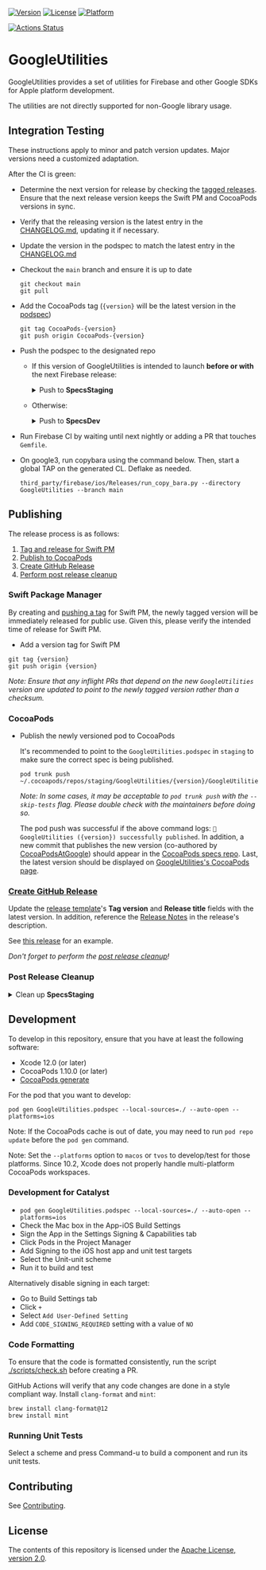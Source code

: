 [![Version](https://img.shields.io/cocoapods/v/GoogleUtilities.svg?style=flat)](https://cocoapods.org/pods/GoogleUtilities)
[![License](https://img.shields.io/cocoapods/l/GoogleUtilities.svg?style=flat)](https://cocoapods.org/pods/GoogleUtilities)
[![Platform](https://img.shields.io/cocoapods/p/GoogleUtilities.svg?style=flat)](https://cocoapods.org/pods/GoogleUtilities)

[![Actions Status][gh-google-utilities-badge]][gh-actions]

# GoogleUtilities

GoogleUtilities provides a set of utilities for Firebase and other Google SDKs for Apple platform
development.

The utilities are not directly supported for non-Google library usage.

## Integration Testing

These instructions apply to minor and patch version updates. Major versions need
a customized adaptation.

After the CI is green:

- Determine the next version for release by checking the
  [tagged releases](https://github.com/google/GoogleUtilities/tags).
  Ensure that the next release version keeps the Swift PM and CocoaPods versions in sync.
- Verify that the releasing version is the latest entry in the [CHANGELOG.md](CHANGELOG.md),
  updating it if necessary.
- Update the version in the podspec to match the latest entry in the [CHANGELOG.md](CHANGELOG.md)
- Checkout the `main` branch and ensure it is up to date
  ```console
  git checkout main
  git pull
  ```
- Add the CocoaPods tag (`{version}` will be the latest version in the [podspec](GoogleUtilities.podspec#L3))
  ```console
  git tag CocoaPods-{version}
  git push origin CocoaPods-{version}
  ```
- Push the podspec to the designated repo

  - If this version of GoogleUtilities is intended to launch **before or with** the next Firebase release:
    <details>
    <summary>Push to <b>SpecsStaging</b></summary>

    ```console
    pod repo push --skip-tests staging GoogleUtilities.podspec
    ```

    If the command fails with `Unable to find the 'staging' repo.`, add the staging repo with:

    ```console
    pod repo add staging git@github.com:firebase/SpecsStaging.git
    ```

    </details>

  - Otherwise:
    <details>
    <summary>Push to <b>SpecsDev</b></summary>

    ```console
    pod repo push --skip-tests dev GoogleUtilities.podspec
    ```

    If the command fails with `Unable to find the 'dev' repo.`, add the dev repo with:

    ```console
    pod repo add dev git@github.com:firebase/SpecsDev.git
    ```

    </details>

- Run Firebase CI by waiting until next nightly or adding a PR that touches `Gemfile`.
- On google3, run copybara using the command below. Then, start a global TAP on the generated CL. Deflake as needed.
  ```console
  third_party/firebase/ios/Releases/run_copy_bara.py --directory GoogleUtilities --branch main
  ```

## Publishing

The release process is as follows:

1. [Tag and release for Swift PM](#swift-package-manager)
2. [Publish to CocoaPods](#cocoapods)
3. [Create GitHub Release](#create-github-release)
4. [Perform post release cleanup](#post-release-cleanup)

### Swift Package Manager

By creating and [pushing a tag](https://github.com/google/GoogleUtilities/tags)
for Swift PM, the newly tagged version will be immediately released for public use.
Given this, please verify the intended time of release for Swift PM.

- Add a version tag for Swift PM

```console
git tag {version}
git push origin {version}
```

_Note: Ensure that any inflight PRs that depend on the new `GoogleUtilities` version are updated to point to the
newly tagged version rather than a checksum._

### CocoaPods

- Publish the newly versioned pod to CocoaPods

  It's recommended to point to the `GoogleUtilities.podspec` in `staging` to make sure the correct spec is being published.

  ```console
  pod trunk push ~/.cocoapods/repos/staging/GoogleUtilities/{version}/GoogleUtilities.podspec
  ```

  _Note: In some cases, it may be acceptable to `pod trunk push` with the `--skip-tests` flag. Please double check with
  the maintainers before doing so._

  The pod push was successful if the above command logs: `🚀 GoogleUtilities ({version}) successfully published`.
  In addition, a new commit that publishes the new version (co-authored by [CocoaPodsAtGoogle](https://github.com/CocoaPodsAtGoogle))
  should appear in the [CocoaPods specs repo](https://github.com/CocoaPods/Specs). Last, the latest version should be displayed
  on [GoogleUtilities's CocoaPods page](https://cocoapods.org/pods/GoogleUtilities).

### [Create GitHub Release](https://github.com/google/GoogleUtilities/releases/new/)

Update the [release template](https://github.com/google/GoogleUtilities/releases/new/)'s **Tag version** and **Release title**
fields with the latest version. In addition, reference the [Release Notes](./CHANGELOG.md) in the release's description.

See [this release](https://github.com/google/GoogleUtilities/releases/edit/9.0.1) for an example.

_Don't forget to perform the [post release cleanup](#post-release-cleanup)!_

### Post Release Cleanup

  <details>
  <summary>Clean up <b>SpecsStaging</b></summary>

```console
pwd=$(pwd)
mkdir -p /tmp/release-cleanup && cd $_
git clone git@github.com:firebase/SpecsStaging.git
cd SpecsStaging/
git rm -rf GoogleUtilities/
git commit -m "Post publish cleanup"
git push origin master
rm -rf /tmp/release-cleanup
cd $pwd
```

  </details>

## Development

To develop in this repository, ensure that you have at least the following software:

- Xcode 12.0 (or later)
- CocoaPods 1.10.0 (or later)
- [CocoaPods generate](https://github.com/square/cocoapods-generate)

For the pod that you want to develop:

`pod gen GoogleUtilities.podspec --local-sources=./ --auto-open --platforms=ios`

Note: If the CocoaPods cache is out of date, you may need to run
`pod repo update` before the `pod gen` command.

Note: Set the `--platforms` option to `macos` or `tvos` to develop/test for
those platforms. Since 10.2, Xcode does not properly handle multi-platform
CocoaPods workspaces.

### Development for Catalyst

- `pod gen GoogleUtilities.podspec --local-sources=./ --auto-open --platforms=ios`
- Check the Mac box in the App-iOS Build Settings
- Sign the App in the Settings Signing & Capabilities tab
- Click Pods in the Project Manager
- Add Signing to the iOS host app and unit test targets
- Select the Unit-unit scheme
- Run it to build and test

Alternatively disable signing in each target:

- Go to Build Settings tab
- Click `+`
- Select `Add User-Defined Setting`
- Add `CODE_SIGNING_REQUIRED` setting with a value of `NO`

### Code Formatting

To ensure that the code is formatted consistently, run the script
[./scripts/check.sh](https://github.com/firebase/firebase-ios-sdk/blob/master/scripts/check.sh)
before creating a PR.

GitHub Actions will verify that any code changes are done in a style compliant
way. Install `clang-format` and `mint`:

```console
brew install clang-format@12
brew install mint
```

### Running Unit Tests

Select a scheme and press Command-u to build a component and run its unit tests.

## Contributing

See [Contributing](CONTRIBUTING.md).

## License

The contents of this repository is licensed under the
[Apache License, version 2.0](http://www.apache.org/licenses/LICENSE-2.0).

[gh-actions]: https://github.com/firebase/firebase-ios-sdk/actions
[gh-google-utilities-badge]: https://github.com/firebase/firebase-ios-sdk/workflows/google-utilities/badge.svg
